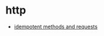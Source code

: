 # http
  - [idempotent methods and requests](https://developer.mozilla.org/en-US/docs/Glossary/Idempotent)
